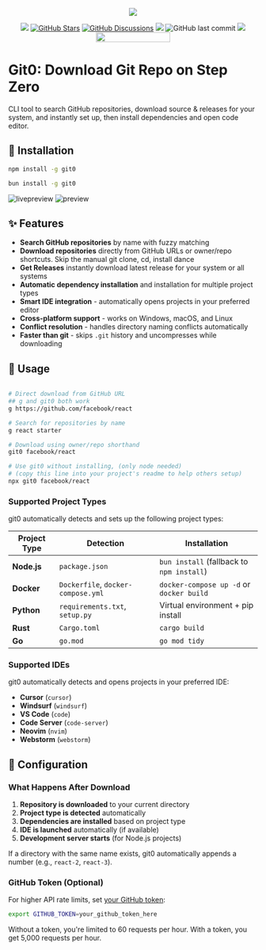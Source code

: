 <p align="center">
    <img  src="https://i.imgur.com/poOtI3N.png" />
</p>
<p align="center">
    <a href="https://discord.gg/SJdBqBz3tV"><img src="https://img.shields.io/discord/1110227955554209923.svg?label=Chat&logo=Discord&colorB=7289da&style=flat"/></a>
    <a href="https://github.com/vtempest/git0/discussions"><img alt="GitHub Stars" src="https://img.shields.io/github/stars/vtempest/git0" /></a>
    <a href="https://github.com/vtempest/git0/discussions"><img alt="GitHub Discussions" src="https://img.shields.io/github/discussions/vtempest/git0" /></a>
    <a href="https://github.com/vtempest/git0/pulse" alt="Activity"><img src="https://img.shields.io/github/commit-activity/m/vtempest/git0" /></a>
    <img src="https://img.shields.io/github/last-commit/vtempest/git0.svg" alt="GitHub last commit" />
    <img src="https://img.shields.io/badge/PRs-welcome-brightgreen.svg" />
    <a href="https://codespaces.new/vtempest/git0"><img src="https://github.com/codespaces/badge.svg" width="150" height="20" /></a>
</p>  


# Git0: Download Git Repo on Step Zero 
CLI tool to search GitHub repositories, download source & releases for your system, and instantly set up, then install dependencies and open code editor.


## 🚀 Installation

```bash
npm install -g git0
```

```bash
bun install -g git0
```

![livepreview](https://i.imgur.com/Io3ukRC.gif)
![preview](https://i.imgur.com/K22NiBq.png)


## ✨ Features

- **Search GitHub repositories** by name with fuzzy matching
- **Download repositories** directly from GitHub URLs or owner/repo shortcuts. Skip the manual git clone, cd, install dance
- **Get Releases** instantly download latest release for your system or all systems
- **Automatic dependency installation** and installation for multiple project types
- **Smart IDE integration** - automatically opens projects in your preferred editor
- **Cross-platform support** - works on Windows, macOS, and Linux
- **Conflict resolution** - handles directory naming conflicts automatically
- **Faster than git** - skips `.git` history and uncompresses while downloading


## 🎯 Usage

```bash

# Direct download from GitHub URL
## g and git0 both work
g https://github.com/facebook/react

# Search for repositories by name
g react starter

# Download using owner/repo shorthand
git0 facebook/react

# Use git0 without installing, (only node needed)
# (copy this line into your project's readme to help others setup)
npx git0 facebook/react
```

### Supported Project Types

git0 automatically detects and sets up the following project types:

| Project Type | Detection | Installation |
|-------------|-----------|-------------|
| **Node.js** | `package.json` | `bun install` (fallback to `npm install`) |
| **Docker** | `Dockerfile`, `docker-compose.yml` | `docker-compose up -d` or `docker build` |
| **Python** | `requirements.txt`, `setup.py` | Virtual environment + pip install |
| **Rust** | `Cargo.toml` | `cargo build` |
| **Go** | `go.mod` | `go mod tidy` |

### Supported IDEs

git0 automatically detects and opens projects in your preferred IDE:

- **Cursor** (`cursor`)
- **Windsurf** (`windsurf`) 
- **VS Code** (`code`)
- **Code Server** (`code-server`)
- **Neovim** (`nvim`)
- **Webstorm** (`webstorm`)

## 🔧 Configuration


### What Happens After Download

1. **Repository is downloaded** to your current directory
2. **Project type is detected** automatically
3. **Dependencies are installed** based on project type
4. **IDE is launched** automatically (if available)
5. **Development server starts** (for Node.js projects)

If a directory with the same name exists, git0 automatically appends a number (e.g., `react-2`, `react-3`).

### GitHub Token (Optional)

For higher API rate limits, set [your GitHub token](https://docs.github.com/en/authentication/keeping-your-account-and-data-secure/managing-your-personal-access-tokens#creating-a-fine-grained-personal-access-token):

```bash
export GITHUB_TOKEN=your_github_token_here
```

Without a token, you're limited to 60 requests per hour. With a token, you get 5,000 requests per hour.